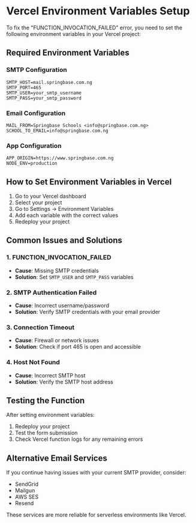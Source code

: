 # Vercel Environment Variables Setup

To fix the "FUNCTION_INVOCATION_FAILED" error, you need to set the following environment variables in your Vercel project:

## Required Environment Variables

### SMTP Configuration
```
SMTP_HOST=mail.springbase.com.ng
SMTP_PORT=465
SMTP_USER=your_smtp_username
SMTP_PASS=your_smtp_password
```

### Email Configuration
```
MAIL_FROM=Springbase Schools <info@springbase.com.ng>
SCHOOL_TO_EMAIL=info@springbase.com.ng
```

### App Configuration
```
APP_ORIGIN=https://www.springbase.com.ng
NODE_ENV=production
```

## How to Set Environment Variables in Vercel

1. Go to your Vercel dashboard
2. Select your project
3. Go to Settings → Environment Variables
4. Add each variable with the correct values
5. Redeploy your project

## Common Issues and Solutions

### 1. FUNCTION_INVOCATION_FAILED
- **Cause**: Missing SMTP credentials
- **Solution**: Set `SMTP_USER` and `SMTP_PASS` variables

### 2. SMTP Authentication Failed
- **Cause**: Incorrect username/password
- **Solution**: Verify SMTP credentials with your email provider

### 3. Connection Timeout
- **Cause**: Firewall or network issues
- **Solution**: Check if port 465 is open and accessible

### 4. Host Not Found
- **Cause**: Incorrect SMTP host
- **Solution**: Verify the SMTP host address

## Testing the Function

After setting environment variables:
1. Redeploy your project
2. Test the form submission
3. Check Vercel function logs for any remaining errors

## Alternative Email Services

If you continue having issues with your current SMTP provider, consider:
- SendGrid
- Mailgun
- AWS SES
- Resend

These services are more reliable for serverless environments like Vercel.
